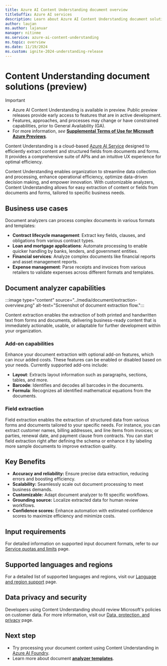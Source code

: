 ```yaml
---
title: Azure AI Content Understanding document overview
titleSuffix: Azure AI services
description: Learn about Azure AI Content Understanding document solutions.
author: laujan
ms.author: lajanuar
manager: nitinme
ms.service: azure-ai-content-understanding
ms.topic: overview
ms.date: 11/19/2024
ms.custom: ignite-2024-understanding-release
---
```


# Content Understanding document solutions (preview)

> [!IMPORTANT]
>
> * Azure AI Content Understanding is available in preview. Public preview releases provide early access to features that are in active development.
> * Features, approaches, and processes may change or have constrained capabilities, prior to General Availability (GA).
> * For more information, *see* [**Supplemental Terms of Use for Microsoft Azure Previews**](https://azure.microsoft.com/support/legal/preview-supplemental-terms).

Content Understanding is a cloud-based [Azure AI Service](../../what-are-ai-services.md) designed to efficiently extract content and structured fields from documents and forms. It provides a comprehensive suite of APIs and an intuitive UX experience for optimal efficiency.

Content Understanding enables organization to streamline data collection and processing, enhance operational efficiency, optimize data-driven decision making, and empower innovation. With customizable analyzers, Content Understanding allows for easy extraction of content or fields from documents and forms, tailored to specific business needs.

## Business use cases

Document analyzers can process complex documents in various formats and templates:

* **Contract lifecycle management**: Extract key fields, clauses, and obligations from various contract types.
* **Loan and mortgage applications**: Automate processing to enable quicker handling by banks, lenders, and government entities.
* **Financial services**: Analyze complex documents like financial reports and asset management reports.
* **Expense management**: Parse receipts and invoices from various retailers to validate expenses across different formats and templates.


## Document analyzer capabilities

:::image type="content" source="../media/document/extraction-overview.png" alt-text="Screenshot of document extraction flow.":::

Content extraction enables the extraction of both printed and handwritten text from forms and documents, delivering business-ready content that is immediately actionable, usable, or adaptable for further development within your organization.

### Add-on capabilities

Enhance your document extraction with optional add-on features, which can incur added costs. These features can be enabled or disabled based on your needs. Currently supported add-ons include:

* **Layout**: Extracts layout information such as paragraphs, sections, tables, and more.
* **Barcode**: Identifies and decodes all barcodes in the documents.
* **Formula**: Recognizes all identified mathematical equations from the documents.


### Field extraction

Field extraction enables the extraction of structured data from various forms and documents tailored to your specific needs. For instance, you can extract customer names, billing addresses, and line items from invoices; or parties, renewal date, and payment clause from contracts. You can start field extraction right after defining the schema or enhance it by labeling more sample documents to improve extraction quality.

## Key Benefits

* **Accuracy and reliability:** Ensure precise data extraction, reducing errors and boosting efficiency.
* **Scalability:** Seamlessly scale out document processing to meet business demands.
* **Customizable:** Adapt document analyzer to fit specific workflows.
* **Grounding source:** Localize extracted data for human review workflows.
* **Confidence scores:** Enhance automation with estimated confidence scores to maximize efficiency and minimize costs.

## Input requirements
For detailed information on supported input document formats, refer to our [Service quotas and limits](../service-limits.md) page.

## Supported languages and regions
For a detailed list of supported languages and regions, visit our [Language and region support](../language-region-support.md) page.

## Data privacy and security
Developers using Content Understanding should review Microsoft's policies on customer data. For more information, visit our [Data, protection, and privacy](https://www.microsoft.com/trust-center/privacy) page.

## Next step
* Try processing your document content using Content Understanding in [Azure AI Foundry](https://ai.azure.com/).
* Learn more about document [**analyzer templates**](../quickstart/use-ai-foundry.md).
